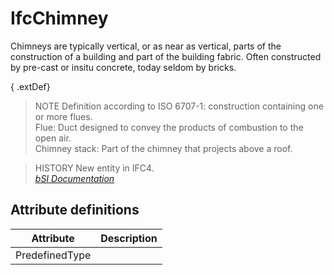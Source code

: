 IfcChimney
==========
Chimneys are typically vertical, or as near as vertical, parts of the
construction of a building and part of the building fabric. Often constructed
by pre-cast or insitu concrete, today seldom by bricks.  
  
{ .extDef}  
> NOTE  Definition according to ISO 6707-1: construction containing one or
> more flues.  
> Flue: Duct designed to convey the products of combustion to the open air.  
> Chimney stack: Part of the chimney that projects above a roof.  
  
> HISTORY  New entity in IFC4.  
[ _bSI
Documentation_](https://standards.buildingsmart.org/IFC/DEV/IFC4_2/FINAL/HTML/schema/ifcsharedbldgelements/lexical/ifcchimney.htm)


Attribute definitions
---------------------
| Attribute      | Description   |
|----------------|---------------|
| PredefinedType |               |

